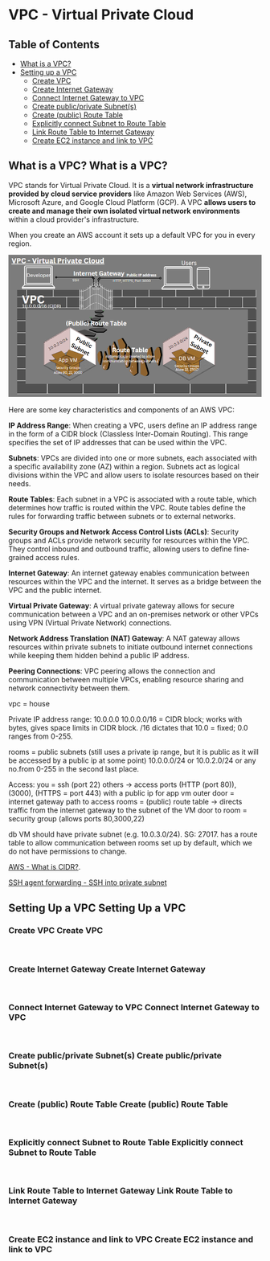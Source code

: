# VPC - Virtual Private Cloud

## Table of Contents
- [What is a VPC?](#what-is-a-vpc)
- [Setting up a VPC](#setting-up-a-vpc)
  - [Create VPC](#create-vpc)
  - [Create Internet Gateway](#create-internet-gateway)
  - [Connect Internet Gateway to VPC](#connect-internet-gateway-to-vpc)
  - [Create public/private Subnet(s)](#create-public-private-subnets)
  - [Create (public) Route Table](#create-public-route-table)
  - [Explicitly connect Subnet to Route Table](#explicitly-connect-subnet-to-route-table)
  - [Link Route Table to Internet Gateway](#link-route-table-to-internet-gateway)
  - [Create EC2 instance and link to VPC](#create-ec2-instance-and-link-to-vpc)

## What is a VPC? <a id="what-is-a-vpc">What is a VPC?</a>

VPC stands for Virtual Private Cloud. It is a **virtual network infrastructure provided by cloud service providers** like Amazon Web Services (AWS), Microsoft Azure, and Google Cloud Platform (GCP). A VPC **allows users to create and manage their own isolated virtual network environments** within a cloud provider's infrastructure.

When you create an AWS account it sets up a default VPC for you in every region.

![Alt text](/images/vpc_overview_pic.png)

Here are some key characteristics and components of an AWS VPC:

**IP Address Range**: When creating a VPC, users define an IP address range in the form of a CIDR block (Classless Inter-Domain Routing). This range specifies the set of IP addresses that can be used within the VPC.

**Subnets**: VPCs are divided into one or more subnets, each associated with a specific availability zone (AZ) within a region. Subnets act as logical divisions within the VPC and allow users to isolate resources based on their needs.

**Route Tables**: Each subnet in a VPC is associated with a route table, which determines how traffic is routed within the VPC. Route tables define the rules for forwarding traffic between subnets or to external networks.

**Security Groups and Network Access Control Lists (ACLs)**: Security groups and ACLs provide network security for resources within the VPC. They control inbound and outbound traffic, allowing users to define fine-grained access rules.

**Internet Gateway**: An internet gateway enables communication between resources within the VPC and the internet. It serves as a bridge between the VPC and the public internet.

**Virtual Private Gateway**: A virtual private gateway allows for secure communication between a VPC and an on-premises network or other VPCs using VPN (Virtual Private Network) connections.

**Network Address Translation (NAT) Gateway**: A NAT gateway allows resources within private subnets to initiate outbound internet connections while keeping them hidden behind a public IP address.

**Peering Connections**: VPC peering allows the connection and communication between multiple VPCs, enabling resource sharing and network connectivity between them.

vpc = house

Private IP address range: 10.0.0.0
10.0.0.0/16 = CIDR block; works with bytes, gives space limits in CIDR block. /16 dictates that 10.0 = fixed; 0.0 ranges from 0-255.

rooms = public subnets (still uses a private ip range, but it is public as it will be accessed by a public ip at some point) 10.0.0.0/24 or 10.0.2.0/24 or any no.from 0-255 in the second last place.

Access:
you = ssh (port 22)
others -> access ports (HTTP (port 80)), (3000), (HTTPS = port 443)
with a public ip for app vm
outer door = internet gateway
path to access rooms = (public) route table -> directs traffic from the internet gateway to the subnet of the VM
door to room = security group (allows ports 80,3000,22)


db VM should have private subnet (e.g. 10.0.3.0/24). SG: 27017. has a route table to allow communication between rooms set up by default, which we do not have permissions to change. 

[AWS - What is CIDR?](https://aws.amazon.com/what-is/cidr/#:~:text=A%20CIDR%20block%20is%20a,regional%20internet%20registries%20(RIR)).

[SSH agent forwarding - SSH into private subnet](https://digitalcloud.training/ssh-into-ec2-in-private-subnet/#:~:text=You%20can%20SSH%20into%20EC2,located%20in%20a%20public%20subnet.)

## Setting Up a VPC <a id="setting-up-a-vpc">Setting Up a VPC</a>

### Create VPC <a id="create-vpc">Create VPC</a>

![]()

### Create Internet Gateway <a id="create-internet-gateway">Create Internet Gateway</a>

![]()

### Connect Internet Gateway to VPC <a id="connect-internet-gateway-to-vpc">Connect Internet Gateway to VPC</a>

![]()

### Create public/private Subnet(s) <a id="create-public-private-subnets">Create public/private Subnet(s)</a>

![]()

### Create (public) Route Table <a id="create-public-route-table">Create (public) Route Table</a>

![]()

### Explicitly connect Subnet to Route Table <a id="explicitly-connect-subnet-to-route-table">Explicitly connect Subnet to Route Table</a>

![]()

### Link Route Table to Internet Gateway <a id="link-route-table-to-internet-gateway">Link Route Table to Internet Gateway</a>

![]()

### Create EC2 instance and link to VPC <a id="create-ec2-instance-and-link-to-vpc">Create EC2 instance and link to VPC</a>

![]()
